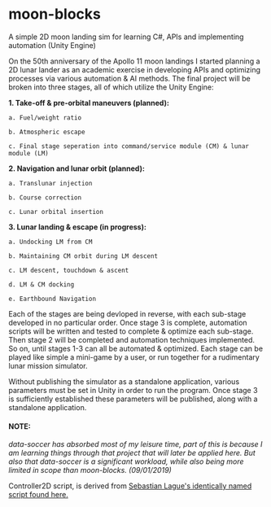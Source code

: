 # moon-blocks
A simple 2D moon landing sim for learning C#, APIs and implementing automation (Unity Engine)

On the 50th anniversary of the Apollo 11 moon landings I started planning a 2D lunar lander as an academic exercise in
developing APIs and optimizing processes via various automation & AI methods. The final project will be broken into
three stages, all of which utilize the Unity Engine:

__1. Take-off & pre-orbital maneuvers (planned):__

    a. Fuel/weight ratio
    
    b. Atmospheric escape
    
    c. Final stage seperation into command/service module (CM) & lunar module (LM)
    
__2. Navigation and lunar orbit (planned):__

    a. Translunar injection
    
    b. Course correction
    
    c. Lunar orbital insertion
    
__3. Lunar landing & escape (in progress):__

    a. Undocking LM from CM
    
    b. Maintaining CM orbit during LM descent
    
    c. LM descent, touchdown & ascent
    
    d. LM & CM docking
    
    e. Earthbound Navigation
    
    
Each of the stages are being devloped in reverse, with each sub-stage developed in no particular order. Once stage 3 is
complete, automation scripts will be written and tested to complete & optimize each sub-stage. Then stage 2 will
be completed and automation techniques implemented. So on, until stages 1-3 can all be automated & optimized. Each
stage can be played like simple a mini-game by a user, or run together for a rudimentary lunar mission simulator.

Without publishing the simulator as a standalone application, various parameters must be set in Unity in order to run the
program. Once stage 3 is sufficiently established these parameters will be published, along with a standalone application.


#### NOTE: 
*data-soccer has absorbed most of my leisure time, part of this is because I am learning things through that project that will later be applied here. But also that data-soccer is a significant workload, while also being more limited in scope than moon-blocks. (09/01/2019)*

Controller2D script, is derived from [Sebastian Lague's identically named script found here.](https://github.com/SebLague/2DPlatformer-Tutorial)


